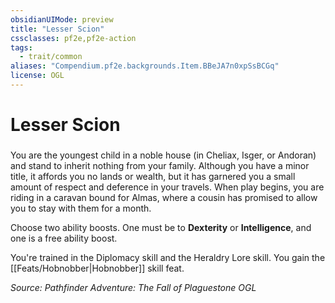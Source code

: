 ```yaml
---
obsidianUIMode: preview
title: "Lesser Scion"
cssclasses: pf2e,pf2e-action
tags:
  - trait/common
aliases: "Compendium.pf2e.backgrounds.Item.BBeJA7n0xpSsBCGq"
license: OGL
---
```

# Lesser Scion

### 






You are the youngest child in a noble house (in Cheliax, Isger, or Andoran) and stand to inherit nothing from your family. Although you have a minor title, it affords you no lands or wealth, but it has garnered you a small amount of respect and deference in your travels. When play begins, you are riding in a caravan bound for Almas, where a cousin has promised to allow you to stay with them for a month.

Choose two ability boosts. One must be to **Dexterity** or **Intelligence**, and one is a free ability boost.

You're trained in the Diplomacy skill and the Heraldry Lore skill. You gain the [[Feats/Hobnobber|Hobnobber]] skill feat.

*Source: Pathfinder Adventure: The Fall of Plaguestone*
*OGL*